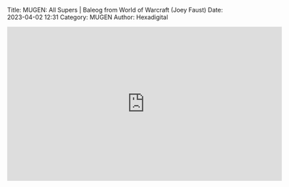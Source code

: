 Title: MUGEN: All Supers | Baleog from World of Warcraft (Joey Faust)
Date: 2023-04-02 12:31
Category: MUGEN
Author: Hexadigital

<center><iframe src="https://www.youtube.com/embed/APuy00W_Xds?feature=oembed" allow="accelerometer; autoplay; encrypted-media; gyroscope; picture-in-picture" width="640" height="360" frameborder="0"></iframe>

